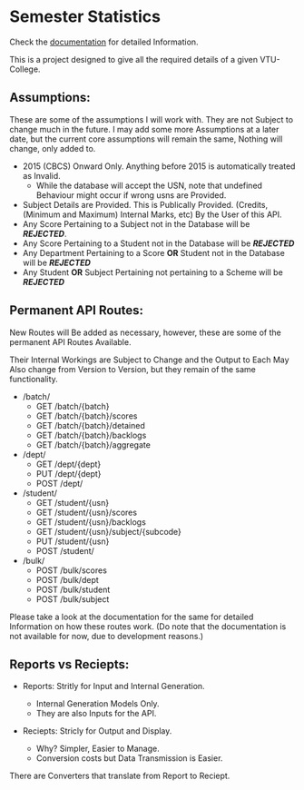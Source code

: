 # Semester Statistics

Check the [documentation](https://rushyanth111.github.io/Semester-Stats/) for detailed Information.

This is a project designed to give all the required details of a given VTU-College.

## Assumptions:

These are some of the assumptions I will work with. They are not Subject to change much in the future. I may add some more Assumptions at a later date, but the current core assumptions will remain the same, Nothing will change, only added to.

- 2015 (CBCS) Onward Only. Anything before 2015 is automatically treated as Invalid.
  - While the database will accept the USN, note that undefined Behaviour might occur if wrong usns are Provided.
- Subject Details are Provided. This is Publically Provided. (Credits, (Minimum and Maximum) Internal Marks, etc) By the User of this API.
- Any Score Pertaining to a Subject not in the Database will be **_REJECTED_**.
- Any Score Pertaining to a Student not in the Database will be **_REJECTED_**
- Any Department Pertaining to a Score **OR** Student not in the Database will be **_REJECTED_**
- Any Student **OR** Subject Pertaining not pertaining to a Scheme will be **_REJECTED_**

## Permanent API Routes:

New Routes will Be added as necessary, however, these are some of the permanent API Routes Available.

Their Internal Workings are Subject to Change and the Output to Each May Also change from Version to Version, but they remain of the same functionality.

- /batch/
  - GET​ /batch​/{batch}
  - GET /batch​/{batch}​/scores
  - GET /batch​/{batch}​/detained
  - GET /batch​/{batch}​/backlogs
  - GET /batch​/{batch}​/aggregate
- /dept/
  - GET /dept​/{dept}
  - PUT ​/dept​/{dept}
  - POST ​/dept​/
- /student/
  - GET /student​/{usn}
  - GET /student​/{usn}​/scores
  - GET /student​/{usn}​/backlogs
  - GET /student​/{usn}​/subject​/{subcode}
  - PUT /student​/{usn}
  - POST /student​/
- /bulk/
  - POST /bulk​/scores
  - POST /bulk​/dept
  - POST /bulk​/student
  - POST /bulk​/subject

Please take a look at the documentation for the same for detailed Information on how these routes work. (Do note that the documentation is not available for now, due to development reasons.)

## Reports vs Reciepts:

- Reports: Stritly for Input and Internal Generation.

  - Internal Generation Models Only.
  - They are also Inputs for the API.

- Reciepts: Stricly for Output and Display.
  - Why? Simpler, Easier to Manage.
  - Conversion costs but Data Transmission is Easier.

There are Converters that translate from Report to Reciept.

